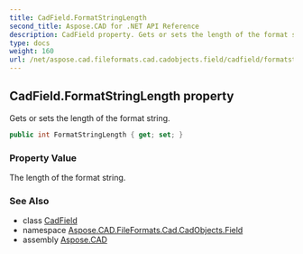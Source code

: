 ```yaml
---
title: CadField.FormatStringLength
second_title: Aspose.CAD for .NET API Reference
description: CadField property. Gets or sets the length of the format string
type: docs
weight: 160
url: /net/aspose.cad.fileformats.cad.cadobjects.field/cadfield/formatstringlength/
---
```

## CadField.FormatStringLength property

Gets or sets the length of the format string.

```csharp
public int FormatStringLength { get; set; }
```

### Property Value

The length of the format string.

### See Also

* class [CadField](../)
* namespace [Aspose.CAD.FileFormats.Cad.CadObjects.Field](../../cadfield/)
* assembly [Aspose.CAD](../../../)


